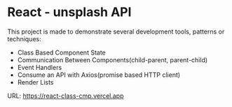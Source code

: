 # React - unsplash API

This project is made to demonstrate several development tools, patterns or techniques:

- Class Based Component State
- Communication Between Components(child-parent, parent-child)
- Event Handlers
- Consume an API with Axios(promise based HTTP client)
- Render Lists

URL: https://react-class-cmp.vercel.app
